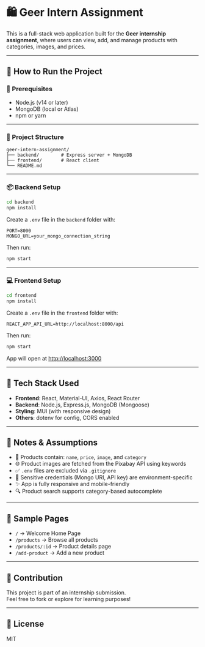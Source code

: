 
# 🛍️ Geer Intern Assignment

This is a full-stack web application built for the **Geer internship assignment**, where users can view, add, and manage products with categories, images, and prices.

---

## 🚀 How to Run the Project

### 🔧 Prerequisites
- Node.js (v14 or later)
- MongoDB (local or Atlas)
- npm or yarn

---

### 📁 Project Structure

```
geer-intern-assignment/
├── backend/        # Express server + MongoDB
├── frontend/       # React client
└── README.md
```

---

### 📦 Backend Setup

```bash
cd backend
npm install
```

Create a `.env` file in the `backend` folder with:

```
PORT=8000
MONGO_URL=your_mongo_connection_string
```

Then run:

```bash
npm start
```

---

### 💻 Frontend Setup

```bash
cd frontend
npm install
```

Create a `.env` file in the `frontend` folder with:

```
REACT_APP_API_URL=http://localhost:8000/api
```

Then run:

```bash
npm start
```

App will open at [http://localhost:3000](http://localhost:3000)

---

## 🧠 Tech Stack Used

- **Frontend**: React, Material-UI, Axios, React Router
- **Backend**: Node.js, Express.js, MongoDB (Mongoose)
- **Styling**: MUI (with responsive design)
- **Others**: dotenv for config, CORS enabled

---

## 📝 Notes & Assumptions

- 📁 Products contain: `name`, `price`, `image`, and `category`
- 🌐 Product images are fetched from the Pixabay API using keywords
- ✅ `.env` files are excluded via `.gitignore`
- 🔐 Sensitive credentials (Mongo URI, API key) are environment-specific
- ✨ App is fully responsive and mobile-friendly
- 🔍 Product search supports category-based autocomplete

---

## 📎 Sample Pages

- `/` → Welcome Home Page  
- `/products` → Browse all products  
- `/products/:id` → Product details page  
- `/add-product` → Add a new product

---

## 🤝 Contribution

This project is part of an internship submission.  
Feel free to fork or explore for learning purposes!

---

## 📄 License

MIT
